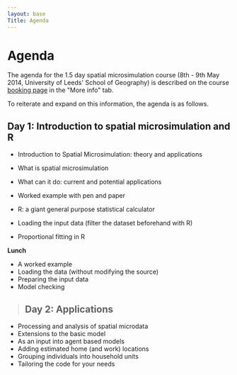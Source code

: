 ```yaml
---
layout: base
Title: Agenda
---
```


<!--todo: add times-->
# Agenda

The agenda for the 1.5 day spatial microsimulation course
(8th - 9th May 2014, University of Leeds' School of Geography)
is described on the course [booking page](http://store.leeds.ac.uk/browse/extra_info.asp?compid=1&modid=2&deptid=9&catid=47&prodid=388) in the "More info" tab.

To reiterate and expand on this information, the agenda is as follows.

## Day 1: Introduction to spatial microsimulation and R

- Introduction to Spatial Microsimulation: theory and applications
 - What is spatial microsimulation
 - What can it do: current and potential applications
 - Worked example with pen and paper

- R: a giant general purpose statistical calculator
 - Loading the input data
 (filter the dataset beforehand with R)
 - Proportional fitting in R

**Lunch**

<!--- Basic statistical procedures in R relevant to spatial microsimulation-->
<!--- An introduction to geographical data in R-->
- A worked example
 - Loading the data (without modifying the source)
 - Preparing the input data
 - Model checking

<!--[>> - Modelling in R<]-->
<!--[>> - The internals of ‘population synthesis’, reweighting and input/outputs data<]-->
<!--[>> - Integerisation: from fractional weights to whole samples<]-->

> ## Day 2: Applications

- Processing and analysis of spatial microdata
- Extensions to the basic model
 - As an input into agent based models
 - Adding estimated home (and work) locations
 - Grouping individuals into household units
- Tailoring the code for your needs


